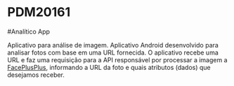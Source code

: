 # PDM20161

#Analítico App

Aplicativo para análise de imagem. Aplicativo Android desenvolvido para analisar fotos com base em uma URL fornecida. O aplicativo recebe uma URL e faz uma requisição para a API responsável por processar a imagem a [FacePlusPlus](https://market.mashape.com/faceplusplus/faceplusplus-face-detection), informando a URL da foto e quais atributos (dados) que desejamos receber. 


